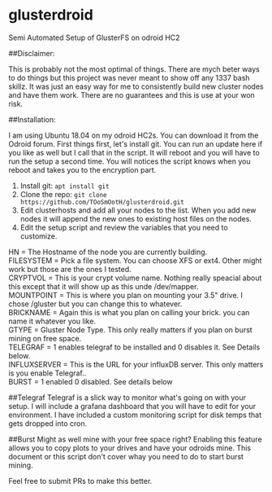 # glusterdroid
Semi Automated Setup of GlusterFS on odroid HC2

##Disclaimer:

This is probably not the most optimal of things. There are mych beter ways to
do things but this project was never meant to show off any 1337 bash skillz. It was just
an easy way for me to consistently build new cluster nodes and have them work. There
are no guarantees and this is use at your won risk.

##Installation:

I am using Ubuntu 18.04 on my odroid HC2s. You can download it from the Odroid forum.
First things first, let's install git. You can run an update here if you like as well but I call that in the script.
It will reboot and you will have to run the setup a second time. You will notices the script knows
when you reboot and takes you to the encryption part.

1. Install git:
`apt install git`
2. Clone the repo:
`git clone https://github.com/TOoSmOotH/glusterdroid.git`
3. Edit clusterhosts and add all your nodes to the list. When you add new nodes it will append the new ones to existing host files on the nodes.
4. Edit the setup script and review the variables that you need to customize.

HN = The Hostname of the node you are currently building.  
FILESYSTEM = Pick a file system. You can choose XFS or ext4. Other might work but those are the ones I tested.  
CRYPTVOL = This is your crypt volume name. Nothing really speacial about this except that it will show up as this unde /dev/mapper.  
MOUNTPOINT = This is where you plan on mounting your 3.5" drive. I chose /gluster but you can change this to whatever.  
BRICKNAME = Again this is what you plan on calling your brick. you can name it whatever you like.  
GTYPE = Gluster Node Type. This only really matters if you plan on burst mining on free space.  
TELEGRAF = 1 enables telegraf to be installed and 0 disables it. See Details below.  
INFLUXSERVER = This is the URL for your influxDB server. This only matters is you enable Telegraf..  
BURST = 1 enabled 0 disabled. See details below  

##Telegraf
Telegraf is a slick way to monitor what's going on with your setup. I will include a grafana dashboard that you will have to edit for your environment. I have included a custom monitoring script for disk temps that gets dropped into cron.

##Burst
Might as well mine with your free space right? Enabling this feature allows you to copy plots to your drives and have your odroids mine. This document or this script don't cover whay you need to do to start burst mining.


Feel free to submit PRs to make this better.
